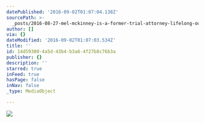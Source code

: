 ```yaml
---
datePublished: '2016-09-02T01:07:04.138Z'
sourcePath: >-
  _posts/2016-08-27-mel-mckinney-is-a-former-trial-attorney-lifelong-outdoorsma.md
author: []
via: {}
dateModified: '2016-09-02T01:07:03.534Z'
title: ''
id: 14d59300-4a5d-43b4-b3a6-4f27b8c76b3a
publisher: {}
description: ''
starred: true
inFeed: true
hasPage: false
inNav: false
_type: MediaObject

---
```

![](https://the-grid-user-content.s3-us-west-2.amazonaws.com/8272b891-bbd0-4c18-86a8-11558c3bd2d1.jpg)